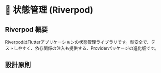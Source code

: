 # 🔄 状態管理 (Riverpod)

## Riverpod 概要

RiverpodはFlutterアプリケーションの状態管理ライブラリです。型安全で、テストしやすく、依存関係の注入も提供する、Providerパッケージの進化版です。

## 設計原則
